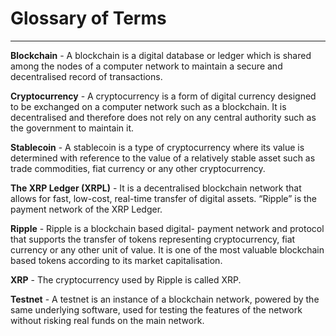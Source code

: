 # Glossary of Terms

<hr/>

**Blockchain** - A blockchain is a digital database or ledger which is shared among the nodes of a computer network to maintain a secure and decentralised record of transactions.

**Cryptocurrency** - A cryptocurrency is a form of digital currency designed to be exchanged on a computer network such as a blockchain. It is decentralised and therefore does not rely on any central authority such as the government to maintain it.

**Stablecoin** - A stablecoin is a type of cryptocurrency where its value is determined with reference to the value of a relatively stable asset such as trade commodities, fiat currency or any other cryptocurrency.

**The XRP Ledger (XRPL)** - It is a decentralised blockchain network that allows for fast, low-cost, real-time transfer of digital assets. “Ripple” is the payment network of the XRP Ledger.

**Ripple** - Ripple is a blockchain based digital- payment network and protocol that supports the transfer of tokens representing cryptocurrency, fiat currency or any other unit of value. It is one of the most valuable blockchain based tokens according to its market capitalisation.

**XRP** - The cryptocurrency used by Ripple is called XRP.

**Testnet** - A testnet is an instance of a blockchain network, powered by the same underlying software, used for testing the features of the network without risking real funds on the main network.

<br/>




